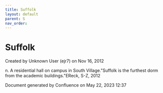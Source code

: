 ```yaml
---
title: Suffolk
layout: default
parent: S
nav_order:
---
```


# Suffolk

Created by  Unknown User (ejr7) on Nov 16, 2012

n. A residential hall on campus in South Village.&quot;Suffolk is the furthest dorm from the academic buildings.&quot;EReck, S-Z, 2012

Document generated by Confluence on May 22, 2023 12:37


